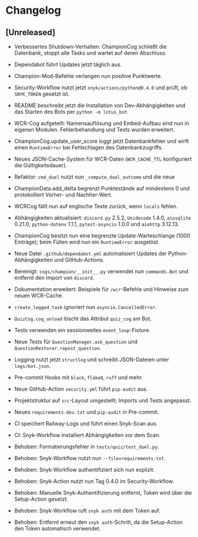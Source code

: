 # Changelog

## [Unreleased]
- Verbessertes Shutdown-Verhalten: ChampionCog schließt die Datenbank, stoppt alle Tasks und wartet auf deren Abschluss.
- Dependabot führt Updates jetzt täglich aus.
- Champion-Mod-Befehle verlangen nun positive Punktwerte.
- Security-Workflow nutzt jetzt `snyk/actions/python@0.4.0` und prüft, ob `SNYK_TOKEN` gesetzt ist.
- README beschreibt jetzt die Installation von Dev-Abhängigkeiten und das Starten des Bots per `python -m lotus_bot`.
- WCR-Cog aufgeteilt: Namensauflösung und Embed-Aufbau sind nun in eigenen Modulen. Fehlerbehandlung und Tests wurden erweitert.
- ChampionCog.update_user_score loggt jetzt Datenbankfehler und wirft einen
  ``RuntimeError`` bei Fehlschlagen des Datenbankzugriffs.
- Neues JSON-Cache-System für WCR-Daten (``WCR_CACHE_TTL`` konfiguriert die
  Gültigkeitsdauer).
- Refaktor: `cmd_duel` nutzt nun `_compute_duel_outcome` und die neue
- ChampionData.add_delta begrenzt Punktestände auf mindestens 0 und protokolliert Vorher- und Nachher-Wert.
- WCRCog fällt nun auf englische Texte zurück, wenn ``locals`` fehlen.
- Abhängigkeiten aktualisiert: ``discord.py`` 2.5.2, ``Unidecode`` 1.4.0,
  ``aiosqlite`` 0.21.0, ``python-dotenv`` 1.1.1, ``pytest-asyncio`` 1.0.0 und
  ``aiohttp`` 3.12.13.
- ChampionCog besitzt nun eine begrenzte Update-Warteschlange (1000 Einträge);
   beim Füllen wird nun ein ``RuntimeError`` ausgelöst.
- Neue Datei ``.github/dependabot.yml`` automatisiert Updates der
  Python-Abhängigkeiten und GitHub-Actions.

- Bereinigt: `cogs/champion/__init__.py` verwendet nun `commands.Bot` und entfernt den Import von `discord`.
- Dokumentation erweitert: Beispiele für `/wcr`-Befehle und Hinweise zum neuen WCR-Cache.
- ``create_logged_task`` ignoriert nun ``asyncio.CancelledError``.
- ``QuizCog.cog_unload`` löscht das Attribut ``quiz_cog`` am Bot.
- Tests verwenden ein sessionweites ``event_loop``-Fixture.
- Neue Tests für ``QuestionManager.ask_question`` und ``QuestionRestorer.repost_question``.
- Logging nutzt jetzt ``structlog`` und schreibt JSON-Dateien unter ``logs/bot.json``.
- Pre-commit Hooks mit ``black``, ``flake8``, ``ruff`` und mehr.
- Neue GitHub-Action ``security.yml`` führt ``pip-audit`` aus.
- Projektstruktur auf ``src``-Layout umgestellt; Imports und Tests angepasst.
- Neues ``requirements-dev.txt`` und ``pip-audit`` in Pre-commit.
- CI speichert Railway-Logs und führt einen Snyk-Scan aus.
- CI: Snyk-Workflow installiert Abhängigkeiten vor dem Scan.
- Behoben: Formatierungsfehler in ``tests/quiz/test_duel.py``.
- Behoben: Snyk-Workflow nutzt nun ``--file=requirements.txt``.
- Behoben: Snyk-Workflow authentifiziert sich nun explizit.
- Behoben: Snyk-Action nutzt nun Tag 0.4.0 im Security-Workflow.
- Behoben: Manuelle Snyk-Authentifizierung entfernt, Token wird über die Setup-Action gesetzt.
- Behoben: Snyk-Workflow ruft ``snyk auth`` mit dem Token auf.
- Behoben: Entfernt erneut den ``snyk auth``-Schritt, da die Setup-Action den
  Token automatisch verwendet.
